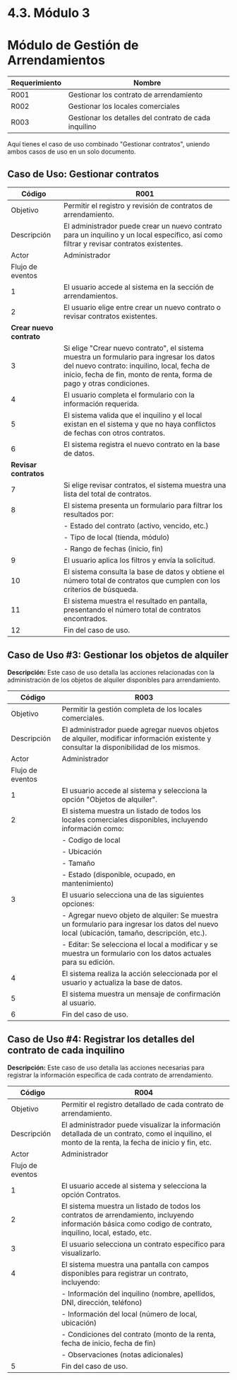 # 4.3. Módulo 3
<h1>Módulo de Gestión de Arrendamientos</h1>
 
| Requerimiento | Nombre |
|---|---|
| R001 | Gestionar los contrato de arrendamiento |
| R002 | Gestionar los locales comerciales |
| R003 | Gestionar los detalles del contrato de cada inquilino |

Aquí tienes el caso de uso combinado "Gestionar contratos", uniendo ambos casos de uso en un solo documento.

## Caso de Uso: Gestionar contratos

| Código | R001 |
|---|---|
| Objetivo | Permitir el registro y revisión de contratos de arrendamiento. |
| Descripción | El administrador puede crear un nuevo contrato para un inquilino y un local específico, así como filtrar y revisar contratos existentes. |
| Actor | Administrador |
| Flujo de eventos |
| 1 | El usuario accede al sistema en la sección de arrendamientos. |
| 2 | El usuario elige entre crear un nuevo contrato o revisar contratos existentes. |
| **Crear nuevo contrato** |  |
| 3 | Si elige "Crear nuevo contrato", el sistema muestra un formulario para ingresar los datos del nuevo contrato: inquilino, local, fecha de inicio, fecha de fin, monto de renta, forma de pago y otras condiciones. |
| 4 | El usuario completa el formulario con la información requerida. |
| 5 | El sistema valida que el inquilino y el local existan en el sistema y que no haya conflictos de fechas con otros contratos. |
| 6 | El sistema registra el nuevo contrato en la base de datos. |
| **Revisar contratos** |  |
| 7 | Si elige revisar contratos, el sistema muestra una lista del total de contratos. |
| 8 | El sistema presenta un formulario para filtrar los resultados por: |
|   | - Estado del contrato (activo, vencido, etc.) |
|   | - Tipo de local (tienda, módulo) |
|   | - Rango de fechas (inicio, fin) |
| 9 | El usuario aplica los filtros y envía la solicitud. |
| 10 | El sistema consulta la base de datos y obtiene el número total de contratos que cumplen con los criterios de búsqueda. |
| 11 | El sistema muestra el resultado en pantalla, presentando el número total de contratos encontrados. |
| 12 | Fin del caso de uso. |

## Caso de Uso #3: Gestionar los objetos de alquiler

**Descripción:** Este caso de uso detalla las acciones relacionadas con la administración de los objetos de alquiler disponibles para arrendamiento.

| Código | R003 |
|---|---|
| Objetivo | Permitir la gestión completa de los locales comerciales. |
| Descripción | El administrador puede agregar nuevos objetos de alquiler, modificar información existente y consultar la disponibilidad de los mismos. |
| Actor | Administrador |
| Flujo de eventos |
| 1 | El usuario accede al sistema y selecciona la opción "Objetos de alquiler". |
| 2 | El sistema muestra un listado de todos los locales comerciales disponibles, incluyendo información como: |
|   | - Codigo de local |
|   | - Ubicación |
|   | - Tamaño |
|   | - Estado (disponible, ocupado, en mantenimiento) |
| 3 | El usuario selecciona una de las siguientes opciones: |
|   | - Agregar nuevo objeto de alquiler: Se muestra un formulario para ingresar los datos del nuevo local (ubicación, tamaño, descripción, etc.). |
|   | - Editar: Se selecciona el local a modificar y se muestra un formulario con los datos actuales para su edición. |
| 4 | El sistema realiza la acción seleccionada por el usuario y actualiza la base de datos. |
| 5 | El sistema muestra un mensaje de confirmación al usuario. |
| 6 | Fin del caso de uso. |

## Caso de Uso #4: Registrar los detalles del contrato de cada inquilino

**Descripción:** Este caso de uso detalla las acciones necesarias para registrar la información específica de cada contrato de arrendamiento.

| Código | R004 |
|---|---|
| Objetivo | Permitir el registro detallado de cada contrato de arrendamiento. |
| Descripción | El administrador puede visualizar la información detallada de un contrato, como el inquilino, el monto de la renta, la fecha de inicio y fin, etc. |
| Actor | Administrador |
| Flujo de eventos |
| 1 | El usuario accede al sistema y selecciona la opción Contratos. |
| 2 | El sistema muestra un listado de todos los contratos de arrendamiento, incluyendo información básica como codigo de contrato, inquilino, local, estado, etc. |
| 3 | El usuario selecciona un contrato específico para visualizarlo. |
| 4 | El sistema muestra una pantalla con campos disponibles para registrar un contrato, incluyendo: |
|   | - Información del inquilino (nombre, apellidos, DNI, dirección, teléfono) |
|   | - Información del local (número de local, ubicación) |
|   | - Condiciones del contrato (monto de la renta, fecha de inicio, fecha de fin) |
|   | - Observaciones (notas adicionales) |
| 5 | Fin del caso de uso. |

